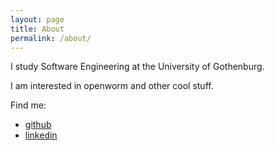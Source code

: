 ```yaml
---
layout: page
title: About
permalink: /about/
---
```


<!--
This is the base Jekyll theme. You can find out more info about customizing your Jekyll theme, as well as basic Jekyll usage documentation at [jekyllrb.com](https://jekyllrb.com/)
-->

I study Software Engineering at the University of Gothenburg.

I am interested in openworm and other cool stuff.

Find me:

-   [github](https://www.github.com/kmchm)
-   [linkedin](https://www.linkedin.com/in/chmielewskikamil)

